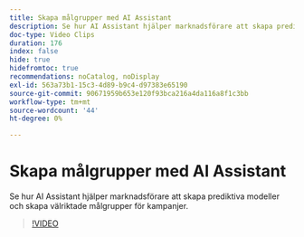 ```yaml
---
title: Skapa målgrupper med AI Assistant
description: Se hur AI Assistant hjälper marknadsförare att skapa prediktiva modeller och skapa välriktade målgrupper för kampanjer.
doc-type: Video Clips
duration: 176
index: false
hide: true
hidefromtoc: true
recommendations: noCatalog, noDisplay
exl-id: 563a73b1-15c3-4d89-b9c4-d97383e65190
source-git-commit: 90671959b653e120f93bca216a4da116a8f1c3bb
workflow-type: tm+mt
source-wordcount: '44'
ht-degree: 0%

---
```


# Skapa målgrupper med AI Assistant

Se hur AI Assistant hjälper marknadsförare att skapa prediktiva modeller och skapa välriktade målgrupper för kampanjer.

<!-- 62_OS512_3442427_175_creating-targeted-audiences-with-ai-assistant -->
>[!VIDEO](https://video.tv.adobe.com/v/3458186/?learn=on&enablevpops=true)
